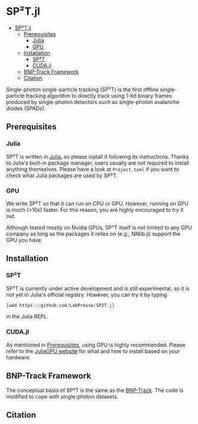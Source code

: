 # SP²T.jl

- [SP²T.jl](#sptjl)
  - [Prerequisites](#prerequisites)
    - [Julia](#julia)
    - [GPU](#gpu)
  - [Installation](#installation)
    - [SP²T](#spt)
    - [CUDA.jl](#cudajl)
  - [BNP-Track Framework](#bnp-track-framework)
  - [Citation](#citation)

Single-photon single-particle tracking (SP²T) is the first offline single-particle tracking algorithm to directly track using 1-bit binary frames produced by single-photon detectors such as single-photon avalanche diodes (SPADs).

## Prerequisites

### Julia

SP²T is written in [Julia](https://julialang.org/), so please install it following its instructions. Thanks to Julia's built-in package manager, users usually are not required to install anything themselves. Please have a look at `Project.toml` if you want to check what Julia packages are used by SP²T.

### GPU

We write SP²T so that it can run on CPU or GPU. However, running on GPU is much (>10x) faster. For this reason, you are highly encouraged to try it out.

Although tested mostly on Nvidia GPUs, SP²T itself is not limited to any GPU company as long as the packages it relies on (e.g., NNlib.jl) support the GPU you have.

## Installation

### SP²T

SP²T is currently under active development and is still experimental, so it is not yet in Julia's official registry. However, you can try it by typing

```julia
]add https://github.com/LabPresse/SP2T.jl
```

in the Julia REPL.

### CUDA.jl

As mentioned in [Prerequisites](#prerequisites), using GPU is highly recommended. Please refer to the [JuliaGPU website](https://juliagpu.org/) for what and how to install based on your hardware.

## BNP-Track Framework

The conceptual basis of SP²T is the same as the [BNP-Track](https://www.nature.com/articles/s41592-024-02349-9). The code is modified to cope with single-photon datasets.

## Citation
